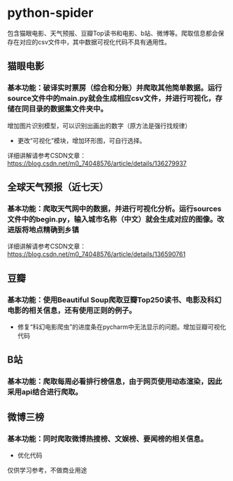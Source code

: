 # python-spider
包含猫眼电影、天气预报、豆瓣Top读书和电影、b站、微博等。爬取信息都会保存在对应的csv文件中，其中数据可视化代码不具有通用性。 <br>

## 猫眼电影 <br>
### 基本功能：破译实时票房（综合和分账）并爬取其他简单数据。运行source文件中的main.py就会生成相应csv文件，并进行可视化，存储在同目录的数据集文件夹中。 <br>
增加图片识别模型，可以识别出画出的数字（原方法是强行找规律）  <br>
- 更改“可视化”模块，增加环形图，可自行选择。 <br>

详细讲解请参考CSDN文章：https://blog.csdn.net/m0_74048576/article/details/136279937 <br>

## 全球天气预报（近七天） <br>
### 基本功能：爬取天气网中的数据，并进行可视化分析。运行sources文件中的begin.py，输入城市名称（中文）就会生成对应的图像。改进版将地点精确到乡镇 <br>
详细讲解请参考CSDN文章：https://blog.csdn.net/m0_74048576/article/details/136590761 <br>

## 豆瓣 <br>
### 基本功能：使用Beautiful Soup爬取豆瓣Top250读书、电影及科幻电影的相关信息，还有使用正则的例子。 <br>
- 修复“科幻电影爬虫”的进度条在pycharm中无法显示的问题。增加豆瓣可视化代码  <br>

## B站 <br>
### 基本功能：爬取每周必看排行榜信息，由于网页使用动态渲染，因此采用api结合进行爬取。 <br>

## 微博三榜 <br>
### 基本功能：同时爬取微博热搜榜、文娱榜、要闻榜的相关信息。 <br>
- 优化代码  <br>

仅供学习参考，不做商业用途
